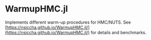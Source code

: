 # WarmupHMC.jl

Implements different warm-up procedures for HMC/NUTS. See [https://nsiccha.github.io/WarmupHMC.jl/](https://nsiccha.github.io/WarmupHMC.jl/) for details and benchmarks.
```